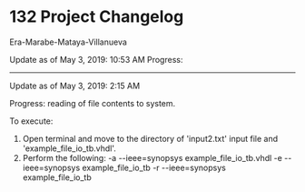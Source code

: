 # 132 Project Changelog
Era-Marabe-Mataya-Villanueva

Update as of May 3, 2019: 10:53 AM
Progress: 

______________________________________________________________________________________________________
Update as of May 3, 2019: 2:15 AM

Progress: reading of file contents to system.

To execute:
1. Open terminal and move to the directory of 'input2.txt' input file and 'example_file_io_tb.vhdl'.
2. Perform the following:
	-a --ieee=synopsys example_file_io_tb.vhdl
 	-e --ieee=synopsys example_file_io_tb
 	-r --ieee=synopsys example_file_io_tb
